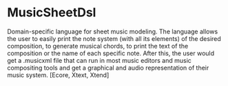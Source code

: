 # MusicSheetDsl
Domain-specific language for sheet music modeling. The language allows the user to easily print the note system (with all its elements) of the desired composition, to generate musical chords, to print the text of the composition or the name of each specific note.
After this, the user would get a .musicxml file that can run in most music editors and music compositing tools and get a graphical and audio representation of their music system.
[Ecore, Xtext, Xtend]


